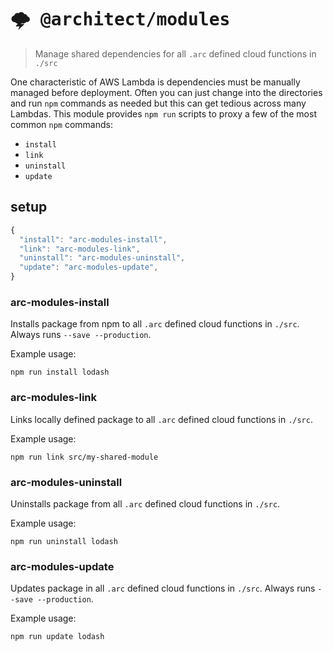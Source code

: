 # <kbd>:cloud_with_lightning: @architect/modules</kbd>

> Manage shared dependencies for all `.arc` defined cloud functions in `./src`

One characteristic of AWS Lambda is dependencies must be manually managed before deployment. Often you can just change into the directories and run `npm` commands as needed but this can get tedious across many Lambdas. This module provides `npm run` scripts to proxy a few of the most common `npm` commands:

- `install`
- `link`
- `uninstall`
- `update`

## setup

```javascript
{
  "install": "arc-modules-install",
  "link": "arc-modules-link",
  "uninstall": "arc-modules-uninstall",
  "update": "arc-modules-update",
}
```

### arc-modules-install

Installs package from npm to all `.arc` defined cloud functions in `./src`. Always runs `--save --production`.

Example usage:

```
npm run install lodash
```

### arc-modules-link

Links locally defined package to all `.arc` defined cloud functions in `./src`.

Example usage:

```
npm run link src/my-shared-module
```

### arc-modules-uninstall

Uninstalls package from all `.arc` defined cloud functions in `./src`.

Example usage:

```
npm run uninstall lodash
```

### arc-modules-update

Updates package in all `.arc` defined cloud functions in `./src`. Always runs `--save --production`.

Example usage:

```
npm run update lodash
```

